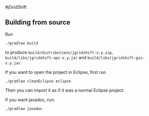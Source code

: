 #jGridShift

## Building from source
Run
```shell
./gradlew build
```
to produce `build/distributions/jgridshift-x.y.zip`, `build/libs/jgridshift-api-x.y.jar` and `build/libs/jgridshift-gui-x.y.jar`.

If you want to open the project in Eclipse, first run
```shell
./gradlew cleanEclipse eclipse
```
Then you can import it as if it was a normal Eclipse project.

If you want javadoc, run:
```shell
./gradlew javadoc
```
